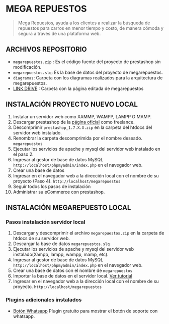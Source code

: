 # MEGA REPUESTOS

> Mega Repuestos, ayuda a los clientes a realizar la búsqueda de repuestos para carros en menor tiempo y costo, de manera cómoda y segura a través de una plataforma web.

## ARCHIVOS REPOSITORIO

- `megarepuestos.zip` : Es el código fuente del proyecto de prestashop sin modificación.
- `megarepuestos.slq`: Es la base de datos del proyecto de megarepuestos.
- `diagramas`: Carpeta con los diagramas realizados para la arquitectura de megarepuestos.
- [LINK DRIVE](https://drive.google.com/drive/folders/1zfj7UlhiteBx5erHrz54_CkqiUB_4QbI?usp=sharing) : Carpeta con la página editada de megarepuestos

## INSTALACIÓN PROYECTO NUEVO LOCAL

1. Instalar un servidor web como XAMMP, WAMPP, LAMPP O MAMP.
2. Descargar prestashop de la [página oficial](https://www.prestashop.com/es/descarga) como freelance.
3. Descomprimir `prestashop_1.7.X.X.zip` en la carpeta del htdocs del servidor web instalado.
4. Renombrar la carpeta descomprimida por el nombre deseado. `megarepuestos`
5. Ejecutar los servicios de apache y mysql del servidor web instalado en el paso 2.
6. Ingresar al gestor de base de datos MySQL `http://localhost/phpmyadmin/index.php` en el navegador web.
7. Crear una base de datos
8. Ingresar en el navegador web a la dirección local con el nombre de su proyecto (Paso 4). `http://localhost/megarepuestos`
9. Seguir todos los pasos de instalación
10. Administrar su eCommerce con prestashop.

## INSTALACIÓN MEGAREPUESTO LOCAL

### Pasos instalación servidor local

1. Descargar y descomprimir el archivo `megarepuestos.zip` en la carpeta de htdocs de su servidor web.
2. Descargar la base de datos `megarepuestos.slq`
3. Ejecutar los servicios de apache y mysql del servidor web instalado(Xampp, lampp, wampp, mamp, etc).
4. Ingresar al gestor de base de datos MySQL `http://localhost/phpmyadmin/index.php` en el navegador web.
5. Crear una base de datos con el nombre de `megarepuestos`
6. Importar la base de datos en el servidor local. [Ver tutorial](`https://help.one.com/hc/es/articles/115005588189--C%C3%B3mo-importar-una-base-de-datos-a-phpMyAdmin-`)
7. Ingresar en el navegador web a la dirección local con el nombre de su proyecto. `http://localhost/megarepuestos`

### Plugins adicionales instalados

- [Botón Whatsapp](http://www.fyazilim.com/indir/17-whatsapp-live-chat.zip) Plugin gratuito para mostrar el botón de soporte con whatsapp.

